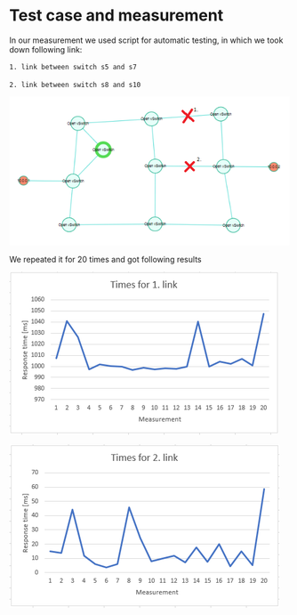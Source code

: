 # Test case and measurement

In our measurement we used script for automatic testing, in which we took down following link:

    1. link between switch s5 and s7

    2. link between switch s8 and s10

![linkDown](https://github.com/aks-2017/semestralne-zadania-semestralne-zadanie-xkanuch-xjanec/blob/master/img/linkDown.PNG "Link down")

We repeated it for 20 times and got following results

![1linkDown](https://github.com/aks-2017/semestralne-zadania-semestralne-zadanie-xkanuch-xjanec/blob/master/img/graph1.PNG "1Link down")


![2linkDown](https://github.com/aks-2017/semestralne-zadania-semestralne-zadanie-xkanuch-xjanec/blob/master/img/graph2.PNG "2Link down")